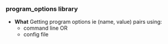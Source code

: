 ### program_options library
- **What** Getting program options ie (name, value) pairs using:
  - command line OR
  - config file
